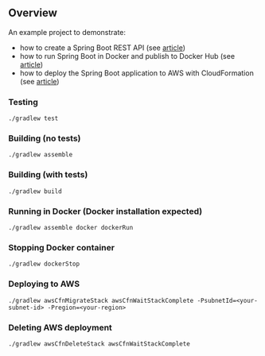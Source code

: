 ## Overview

An example project to demonstrate:

* how to create a Spring Boot REST API (see [article](https://tomgregory.com/building-a-spring-boot-application-in-jenkins/))
* how to run Spring Boot in Docker and publish to Docker Hub (see [article](https://tomgregory.com/building-a-spring-boot-application-in-docker-and-jenkins/))
* how to deploy the Spring Boot application to AWS with CloudFormation (see [article](https://tomgregory.com/deploying-a-spring-boot-application-into-aws-with-jenkins/))

### Testing

`./gradlew test`

### Building (no tests)

`./gradlew assemble`

### Building (with tests)

`./gradlew build`

### Running in Docker (Docker installation expected)

`./gradlew assemble docker dockerRun`

### Stopping Docker container

`./gradlew dockerStop`

### Deploying to AWS

`./gradlew awsCfnMigrateStack awsCfnWaitStackComplete -PsubnetId=<your-subnet-id> -Pregion=<your-region>`

### Deleting AWS deployment

`./gradlew awsCfnDeleteStack awsCfnWaitStackComplete`